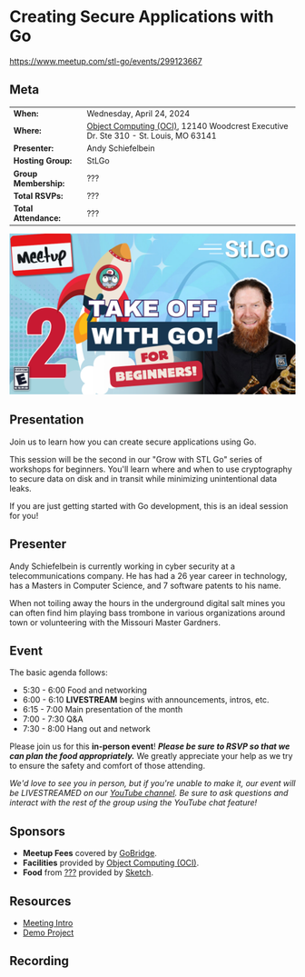 # Creating Secure Applications with Go

https://www.meetup.com/stl-go/events/299123667

## Meta 
| | |
| --- | --- |
| **When:** | Wednesday, April 24, 2024 |
| **Where:** | [Object Computing (OCI)](https://objectcomputing.com/), 12140 Woodcrest Executive Dr. Ste 310 - St. Louis, MO 63141 |
| **Presenter:** | Andy Schiefelbein |
| **Hosting Group:** | StLGo |
| **Group Membership:** | ??? |
| **Total RSVPs:** | ??? |
| **Total Attendance:** | ??? |

![](images/grow-with-stl-go-2.png)

## Presentation
Join us to learn how you can create secure applications using Go. 

This session will be the second in our "Grow with STL Go" series of workshops for beginners. You'll learn where and when to use cryptography to secure data on disk and in transit while minimizing unintentional data leaks.

If you are just getting started with Go development, this is an ideal session for you!

## Presenter
Andy Schiefelbein is currently working in cyber security at a telecommunications company. He has had a 26 year career in technology, has a Masters in Computer Science, and 7 software patents to his name.

When not toiling away the hours in the underground digital salt mines you can often find him playing bass trombone in various organizations around town or volunteering with the Missouri Master Gardners.

## Event
The basic agenda follows:
* 5:30 - 6:00 Food and networking
* 6:00 - 6:10 **LIVESTREAM** begins with announcements, intros, etc.
* 6:15 - 7:00 Main presentation of the month
* 7:00 - 7:30 Q&A
* 7:30 - 8:00 Hang out and network

Please join us for this **in-person event**! **_Please be sure to RSVP so that we can plan the food appropriately._** We greatly appreciate your help as we try to ensure the safety and comfort of those attending.

_We'd love to see you in person, but if you're unable to make it, our event will be LIVESTREAMED on our [YouTube channel](https://www.youtube.com/@stlgomeetup). Be sure to ask questions and interact with the rest of the group using the YouTube chat feature!_

## Sponsors
* **Meetup Fees** covered by [GoBridge](https://github.com/gobridge/).
* **Facilities** provided by [Object Computing (OCI)](https://objectcomputing.com/).
* **Food** from [???](???) provided by [Sketch](https://sketchdev.io/).

## Resources
* [Meeting Intro](Meeting-Intro.pdf)
* [Demo Project](https://github.com/stlgo/grow-with-stl-go)

## Recording

